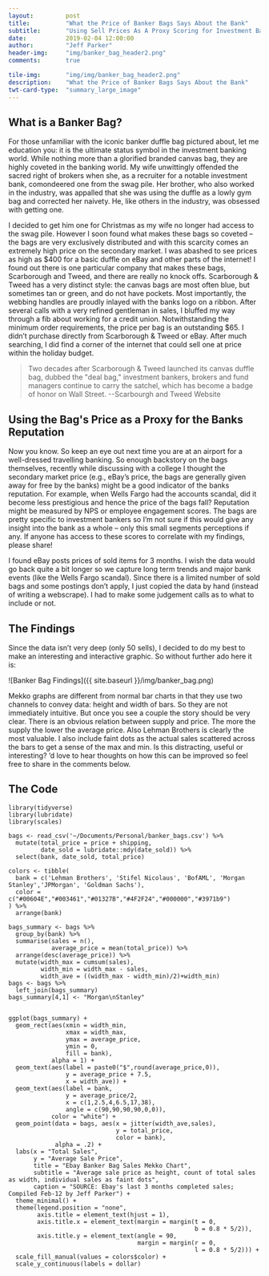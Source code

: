 ```yaml
---
layout:         post
title:          "What the Price of Banker Bags Says About the Bank"
subtitle:       "Using Sell Prices As A Proxy Scoring for Investment Banks Reputation "
date:           2019-02-04 12:00:00
author:         "Jeff Parker"
header-img:     "img/banker_bag_header2.png"
comments:       true

tile-img:       "img/img/banker_bag_header2.png"
description:    "What the Price of Banker Bags Says About the Bank"
twt-card-type:  "summary_large_image"
---
```


## What is a Banker Bag?
For those unfamiliar with the iconic banker duffle bag pictured about, let me education you: it is the ultimate status symbol in the investment banking world. While nothing more than a glorified branded canvas bag, they are highly coveted in the banking world. My wife unwittingly offended the sacred right of brokers when she, as a recruiter for a notable investment bank, comondeered one from the swag pile. Her brother, who also worked in the industry, was appalled that she was using the duffle as a lowly gym bag and corrected her naivety. He, like others in the industry, was obsessed with getting one.

I decided to get him one for Christmas as my wife no longer had access to the swag pile. However I soon found what makes these bags so coveted – the bags are very exclusively distributed and with this scarcity comes an extremely high price on the secondary market. I was abashed to see prices as high as $400 for a basic duffle on eBay and other parts of the internet! I found out there is one particular company that makes these bags, Scarborough and Tweed, and there are really no knock offs. Scarborough & Tweed has a very distinct style: the canvas bags are most often blue, but sometimes tan or green, and do not have pockets. Most importantly, the webbing handles are proudly inlayed with the banks logo on a ribbon. After several calls with a very refined gentleman in sales, I bluffed my way through a fib about working for a credit union. Notwithstanding the minimum order requirements, the price per bag is an outstanding $65. I didn’t purchase directly from Scarborough & Tweed or eBay. After much searching, I did find a corner of the internet that could sell one at price within the holiday budget. 


> Two decades after Scarborough & Tweed launched its canvas duffle bag, dubbed the "deal bag," investment bankers, brokers and fund managers continue to carry the satchel, which has become a badge of honor on Wall Street. --Scarbourgh and Tweed Website


## Using the Bag's Price as a Proxy for the Banks Reputation
Now you know. So keep an eye out next time you are at an airport for a well-dressed travelling banking. So enough backstory on the bags themselves, recently while discussing with a college I thought the secondary market price (e.g., eBay’s price, the bags are generally given away for free by the banks) might be a good indicator of the banks reputation. For example, when Wells Fargo had the accounts scandal, did it become less prestigious and hence the price of the bags fall? Reputation might be measured by NPS or employee engagement scores. The bags are pretty specific to investment bankers so I’m not sure if this would give any insight into the bank as a whole – only this small segments perceptions if any. If anyone has access to these scores to correlate with my findings, please share!

I found eBay posts prices of sold items for 3 months. I wish the data would go back quite a bit longer so we capture long term trends and major bank events (like the Wells Fargo scandal). Since there is a limited number of sold bags and some postings don’t apply, I just copied the data by hand (instead of writing a webscrape). I had to make some judgement calls as to what to include or not.

## The Findings
Since the data isn’t very deep (only 50 sells), I decided to do my best to make an interesting and interactive graphic. So without further ado here it is:

![Banker Bag Findings]({{ site.baseurl }}/img/banker_bag.png)

Mekko graphs are different from normal bar charts in that they use two channels to convey data: height and width of bars. So they are not immediately intuitive. But once you see a couple the story should be very clear. There is an obvious relation between supply and price. The more the supply the lower the average price. Also Lehman Brothers is clearly the most valuable. I also include faint dots as the actual sales scattered across the bars to get a sense of the max and min. Is this distracting, useful or interesting? ’d love to hear thoughts on how this can be improved so feel free to share in the comments below.

## The Code

```{r}
library(tidyverse)
library(lubridate)
library(scales)

bags <- read_csv('~/Documents/Personal/banker_bags.csv') %>%
  mutate(total_price = price + shipping,
         date_sold = lubridate::mdy(date_sold)) %>%
  select(bank, date_sold, total_price)

colors <- tibble(
  bank = c('Lehman Brothers', 'Stifel Nicolaus', 'BofAML', 'Morgan Stanley','JPMorgan', 'Goldman Sachs'),
  color = c("#00604E","#003461","#01327B","#4F2F24","#000000","#3971b9")
) %>%
  arrange(bank)

bags_summary <- bags %>%
  group_by(bank) %>%
  summarise(sales = n(),
            average_price = mean(total_price)) %>%
  arrange(desc(average_price)) %>%
  mutate(width_max = cumsum(sales),
         width_min = width_max - sales,
         width_ave = ((width_max - width_min)/2)+width_min) 
bags <- bags %>%
  left_join(bags_summary)
bags_summary[4,1] <- "Morgan\nStanley"


ggplot(bags_summary) +
  geom_rect(aes(xmin = width_min,
                xmax = width_max,
                ymax = average_price,
                ymin = 0,
                fill = bank),
            alpha = 1) +
  geom_text(aes(label = paste0("$",round(average_price,0)),
                y = average_price + 7.5,
                x = width_ave)) +
  geom_text(aes(label = bank,
                y = average_price/2,
                x = c(1,2.5,4,6.5,17,38),
                angle = c(90,90,90,90,0,0)),
            color = "white") +
  geom_point(data = bags, aes(x = jitter(width_ave,sales),
                              y = total_price,
                              color = bank),
             alpha = .2) +
  labs(x = "Total Sales",
       y = "Average Sale Price",
       title = "Ebay Banker Bag Sales Mekko Chart",
       subtitle = "Average sale price as height, count of total sales as width, individual sales as faint dots",
       caption = "SOURCE: Ebay's last 3 months completed sales; Compiled Feb-12 by Jeff Parker") + 
  theme_minimal() +
  theme(legend.position = "none",
        axis.title = element_text(hjust = 1),
        axis.title.x = element_text(margin = margin(t = 0,
                                                    b = 0.8 * 5/2)),
        axis.title.y = element_text(angle = 90,
                                    margin = margin(r = 0,
                                                    l = 0.8 * 5/2))) + 
  scale_fill_manual(values = colors$color) + 
  scale_y_continuous(labels = dollar)

```